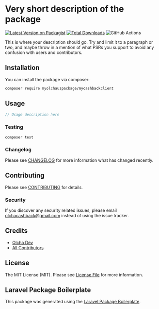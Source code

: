 # Very short description of the package

[![Latest Version on Packagist](https://img.shields.io/packagist/v/myolchauzpackage/mycashbackclient.svg?style=flat-square)](https://packagist.org/packages/myolchauzpackage/mycashbackclient)
[![Total Downloads](https://img.shields.io/packagist/dt/myolchauzpackage/mycashbackclient.svg?style=flat-square)](https://packagist.org/packages/myolchauzpackage/mycashbackclient)
![GitHub Actions](https://github.com/myolchauzpackage/mycashbackclient/actions/workflows/main.yml/badge.svg)

This is where your description should go. Try and limit it to a paragraph or two, and maybe throw in a mention of what PSRs you support to avoid any confusion with users and contributors.

## Installation

You can install the package via composer:

```bash
composer require myolchauzpackage/mycashbackclient
```

## Usage

```php
// Usage description here
```

### Testing

```bash
composer test
```

### Changelog

Please see [CHANGELOG](CHANGELOG.md) for more information what has changed recently.

## Contributing

Please see [CONTRIBUTING](CONTRIBUTING.md) for details.

### Security

If you discover any security related issues, please email olchacashback@gmail.com instead of using the issue tracker.

## Credits

-   [Olcha Dev](https://github.com/myolchauzpackage)
-   [All Contributors](../../contributors)

## License

The MIT License (MIT). Please see [License File](LICENSE.md) for more information.

## Laravel Package Boilerplate

This package was generated using the [Laravel Package Boilerplate](https://laravelpackageboilerplate.com).
